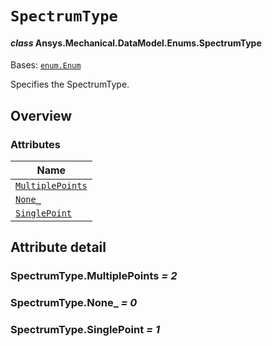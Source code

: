 # `SpectrumType`

<a id="ansys.mechanical.stubs.v242.Ansys.Mechanical.DataModel.Enums.SpectrumType"></a>

#### *class* Ansys.Mechanical.DataModel.Enums.SpectrumType

Bases: [`enum.Enum`](https://docs.python.org/3/library/enum.html#enum.Enum)

Specifies the SpectrumType.

<!-- !! processed by numpydoc !! -->

<a id="overview"></a>

## Overview

### Attributes

| Name |
| ------------------------------------------------------------------------------------------------------------------------ |
| [`MultiplePoints`](#SpectrumType.MultiplePoints) |
| [`None_`](#SpectrumType.None_) |
| [`SinglePoint`](#SpectrumType.SinglePoint) |

<a id="attribute-detail"></a>

## Attribute detail

<a id="SpectrumType.MultiplePoints"></a>

### SpectrumType.MultiplePoints *= 2*

<a id="SpectrumType.None_"></a>

### SpectrumType.None_ *= 0*

<a id="SpectrumType.SinglePoint"></a>

### SpectrumType.SinglePoint *= 1*


